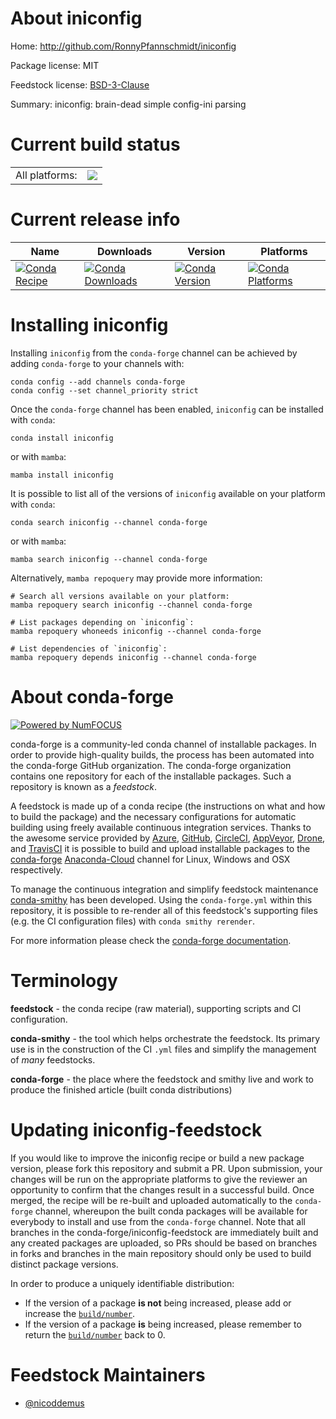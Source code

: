 About iniconfig
===============

Home: http://github.com/RonnyPfannschmidt/iniconfig

Package license: MIT

Feedstock license: [BSD-3-Clause](https://github.com/conda-forge/iniconfig-feedstock/blob/main/LICENSE.txt)

Summary: iniconfig: brain-dead simple config-ini parsing

Current build status
====================


<table><tr><td>All platforms:</td>
    <td>
      <a href="https://dev.azure.com/conda-forge/feedstock-builds/_build/latest?definitionId=10246&branchName=main">
        <img src="https://dev.azure.com/conda-forge/feedstock-builds/_apis/build/status/iniconfig-feedstock?branchName=main">
      </a>
    </td>
  </tr>
</table>

Current release info
====================

| Name | Downloads | Version | Platforms |
| --- | --- | --- | --- |
| [![Conda Recipe](https://img.shields.io/badge/recipe-iniconfig-green.svg)](https://anaconda.org/conda-forge/iniconfig) | [![Conda Downloads](https://img.shields.io/conda/dn/conda-forge/iniconfig.svg)](https://anaconda.org/conda-forge/iniconfig) | [![Conda Version](https://img.shields.io/conda/vn/conda-forge/iniconfig.svg)](https://anaconda.org/conda-forge/iniconfig) | [![Conda Platforms](https://img.shields.io/conda/pn/conda-forge/iniconfig.svg)](https://anaconda.org/conda-forge/iniconfig) |

Installing iniconfig
====================

Installing `iniconfig` from the `conda-forge` channel can be achieved by adding `conda-forge` to your channels with:

```
conda config --add channels conda-forge
conda config --set channel_priority strict
```

Once the `conda-forge` channel has been enabled, `iniconfig` can be installed with `conda`:

```
conda install iniconfig
```

or with `mamba`:

```
mamba install iniconfig
```

It is possible to list all of the versions of `iniconfig` available on your platform with `conda`:

```
conda search iniconfig --channel conda-forge
```

or with `mamba`:

```
mamba search iniconfig --channel conda-forge
```

Alternatively, `mamba repoquery` may provide more information:

```
# Search all versions available on your platform:
mamba repoquery search iniconfig --channel conda-forge

# List packages depending on `iniconfig`:
mamba repoquery whoneeds iniconfig --channel conda-forge

# List dependencies of `iniconfig`:
mamba repoquery depends iniconfig --channel conda-forge
```


About conda-forge
=================

[![Powered by
NumFOCUS](https://img.shields.io/badge/powered%20by-NumFOCUS-orange.svg?style=flat&colorA=E1523D&colorB=007D8A)](https://numfocus.org)

conda-forge is a community-led conda channel of installable packages.
In order to provide high-quality builds, the process has been automated into the
conda-forge GitHub organization. The conda-forge organization contains one repository
for each of the installable packages. Such a repository is known as a *feedstock*.

A feedstock is made up of a conda recipe (the instructions on what and how to build
the package) and the necessary configurations for automatic building using freely
available continuous integration services. Thanks to the awesome service provided by
[Azure](https://azure.microsoft.com/en-us/services/devops/), [GitHub](https://github.com/),
[CircleCI](https://circleci.com/), [AppVeyor](https://www.appveyor.com/),
[Drone](https://cloud.drone.io/welcome), and [TravisCI](https://travis-ci.com/)
it is possible to build and upload installable packages to the
[conda-forge](https://anaconda.org/conda-forge) [Anaconda-Cloud](https://anaconda.org/)
channel for Linux, Windows and OSX respectively.

To manage the continuous integration and simplify feedstock maintenance
[conda-smithy](https://github.com/conda-forge/conda-smithy) has been developed.
Using the ``conda-forge.yml`` within this repository, it is possible to re-render all of
this feedstock's supporting files (e.g. the CI configuration files) with ``conda smithy rerender``.

For more information please check the [conda-forge documentation](https://conda-forge.org/docs/).

Terminology
===========

**feedstock** - the conda recipe (raw material), supporting scripts and CI configuration.

**conda-smithy** - the tool which helps orchestrate the feedstock.
                   Its primary use is in the construction of the CI ``.yml`` files
                   and simplify the management of *many* feedstocks.

**conda-forge** - the place where the feedstock and smithy live and work to
                  produce the finished article (built conda distributions)


Updating iniconfig-feedstock
============================

If you would like to improve the iniconfig recipe or build a new
package version, please fork this repository and submit a PR. Upon submission,
your changes will be run on the appropriate platforms to give the reviewer an
opportunity to confirm that the changes result in a successful build. Once
merged, the recipe will be re-built and uploaded automatically to the
`conda-forge` channel, whereupon the built conda packages will be available for
everybody to install and use from the `conda-forge` channel.
Note that all branches in the conda-forge/iniconfig-feedstock are
immediately built and any created packages are uploaded, so PRs should be based
on branches in forks and branches in the main repository should only be used to
build distinct package versions.

In order to produce a uniquely identifiable distribution:
 * If the version of a package **is not** being increased, please add or increase
   the [``build/number``](https://docs.conda.io/projects/conda-build/en/latest/resources/define-metadata.html#build-number-and-string).
 * If the version of a package **is** being increased, please remember to return
   the [``build/number``](https://docs.conda.io/projects/conda-build/en/latest/resources/define-metadata.html#build-number-and-string)
   back to 0.

Feedstock Maintainers
=====================

* [@nicoddemus](https://github.com/nicoddemus/)

